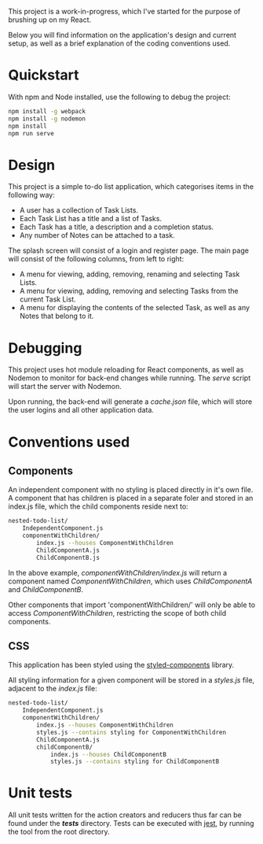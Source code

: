 This project is a work-in-progress, which I've started for the purpose of brushing up on my React.

Below you will find information on the application's design and current setup, as well as a brief explanation of the coding conventions used.

# Quickstart

With npm and Node installed, use the following to debug the project:

```sh
npm install -g webpack
npm install -g nodemon
npm install
npm run serve
```

# Design

This project is a simple to-do list application, which categorises items in the following way:

 * A user has a collection of Task Lists.
 * Each Task List has a title and a list of Tasks.
 * Each Task has a title, a description and a completion status.
 * Any number of Notes can be attached to a task.

The splash screen will consist of a login and register page. The main page will consist of the following columns, from left to right:

 * A menu for viewing, adding, removing, renaming and selecting Task Lists.
 * A menu for viewing, adding, removing and selecting Tasks from the current Task List.
 * A menu for displaying the contents of the selected Task, as well as any Notes that belong to it.

# Debugging

This project uses hot module reloading for React components, as well as Nodemon to monitor for back-end changes while running. The *serve* script will start the server with Nodemon.

Upon running, the back-end will generate a *cache.json* file, which will store the user logins and all other application data.

# Conventions used
## Components

An independent component with no styling is placed directly in it's own file. A component that has children is placed in a separate foler and stored in an index.js file, which the child components reside next to:

```sh
nested-todo-list/
    IndependentComponent.js
    componentWithChildren/
        index.js --houses ComponentWithChildren
        ChildComponentA.js
        ChildComponentB.js
```

In the above example, *componentWithChildren/index.js* will return a component named *ComponentWithChildren*, which uses *ChildComponentA* and *ChildComponentB*.

Other components that import 'componentWithChildren/' will only be able to access *ComponentWithChildren*, restricting the scope of both child components.

## CSS

This application has been styled using the [styled-components](https://www.styled-components.com/) library.

All styling information for a given component will be stored in a *styles.js* file, adjacent to the *index.js* file:

```sh
nested-todo-list/
    IndependentComponent.js
    componentWithChildren/
        index.js --houses ComponentWithChildren
        styles.js --contains styling for ComponentWithChildren
        ChildComponentA.js
        childComponentB/
            index.js --houses ChildComponentB
            styles.js --contains styling for ChildComponentB
```

# Unit tests

All unit tests written for the action creators and reducers thus far can be found under the *__tests__* directory. Tests can be executed with [jest](https://jestjs.io/), by running the tool from the root directory.